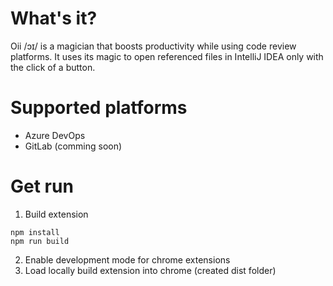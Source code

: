 # What's it?
Oii /ɔɪ/ is a magician that boosts productivity while using code review platforms. It uses its magic to open referenced files in IntelliJ IDEA only with the click of a button. 

# Supported platforms
* Azure DevOps
* GitLab (comming soon)

# Get run

1. Build extension
```
npm install
npm run build
```
2. Enable development mode for chrome extensions
3. Load locally build extension into chrome (created dist folder)
